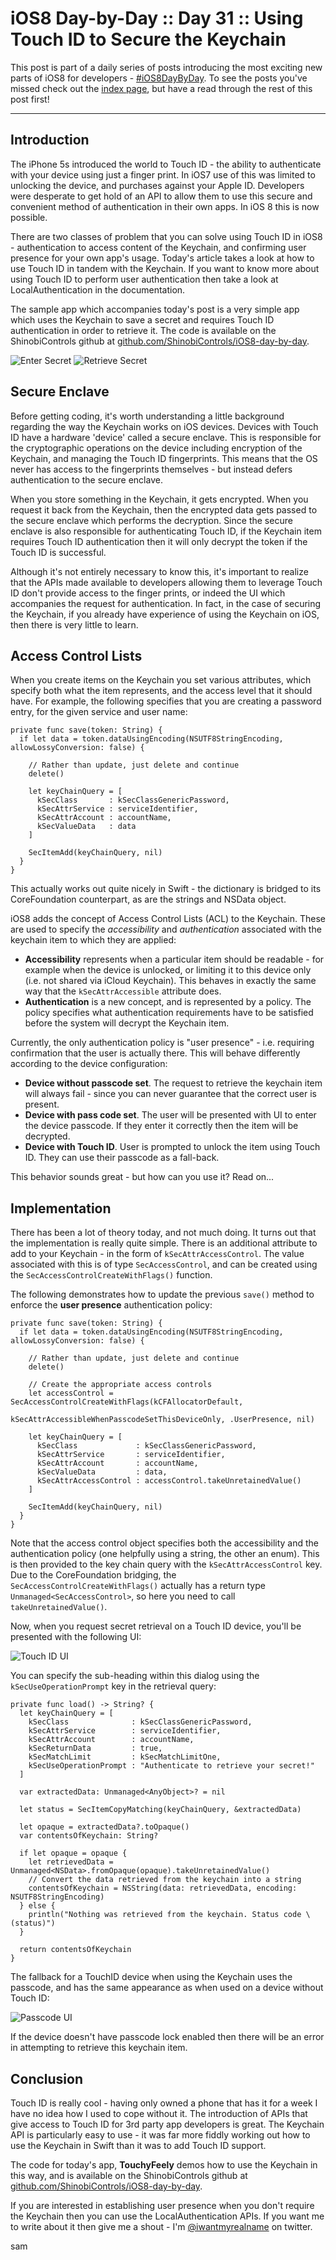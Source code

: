 # iOS8 Day-by-Day :: Day 31 :: Using Touch ID to Secure the Keychain

This post is part of a daily series of posts introducing the most exciting new
parts of iOS8 for developers - [#iOS8DayByDay](https://twitter.com/search?q=%23iOS8DayByDay).
To see the posts you've missed check out the [index page](http://shinobicontrols.com/iOS8DayByDay),
but have a read through the rest of this post first!

---

## Introduction

The iPhone 5s introduced the world to Touch ID - the ability to authenticate
with your device using just a finger print. In iOS7 use of this was limited to
unlocking the device, and purchases against your Apple ID. Developers were
desperate to get hold of an API to allow them to use this secure and convenient
method of authentication in their own apps. In iOS 8 this is now possible.

There are two classes of problem that you can solve using Touch ID in iOS8 -
authentication to access content of the Keychain, and confirming user presence
for your own app's usage. Today's article takes a look at how to use Touch ID in
tandem with the Keychain. If you want to know more about using Touch ID to
perform user authentication then take a look at LocalAuthentication in the
documentation.

The sample app which accompanies today's post is a very simple app which uses
the Keychain to save a secret and requires Touch ID authentication in order to
retrieve it. The code is available on the ShinobiControls github at
[github.com/ShinobiControls/iOS8-day-by-day](https://github.com/ShinobiControls/iOS8-day-by-day).

![Enter Secret](images/31/enter_secret.png)
![Retrieve Secret](images/31/retrieve_secret.png)

## Secure Enclave

Before getting coding, it's worth understanding a little background regarding
the way the Keychain works on iOS devices. Devices with Touch ID have a hardware
'device' called a secure enclave. This is responsible for the cryptographic
operations on the device including encryption of the Keychain, and managing the
Touch ID fingerprints. This means that the OS never has access to the
fingerprints themselves - but instead defers authentication to the secure
enclave.

When you store something in the Keychain, it gets encrypted. When you request it
back from the Keychain, then the encrypted data gets passed to the secure
enclave which performs the decryption. Since the secure enclave is also
responsible for authenticating Touch ID, if the Keychain item requires Touch ID
authentication then it will only decrypt the token if the Touch ID is
successful.

Although it's not entirely necessary to know this, it's important to realize
that the APIs made available to developers allowing them to leverage Touch ID
don't provide access to the finger prints, or indeed the UI which accompanies
the request for authentication. In fact, in the case of securing the Keychain,
if you already have experience of using the Keychain on iOS, then there is very
little to learn.

## Access Control Lists

When you create items on the Keychain you set various attributes, which specify
both what the item represents, and the access level that it should have. For
example, the following specifies that you are creating a password entry, for the
given service and user name:

    private func save(token: String) {
      if let data = token.dataUsingEncoding(NSUTF8StringEncoding, allowLossyConversion: false) {
        
        // Rather than update, just delete and continue
        delete()
                
        let keyChainQuery = [
          kSecClass       : kSecClassGenericPassword,
          kSecAttrService : serviceIdentifier,
          kSecAttrAccount : accountName,
          kSecValueData   : data
        ]
        
        SecItemAdd(keyChainQuery, nil)
      }
    }

This actually works out quite nicely in Swift - the dictionary is bridged to its
CoreFoundation counterpart, as are the strings and NSData object.

iOS8 adds the concept of Access Control Lists (ACL) to the Keychain. These are
used to specify the _accessibility_ and _authentication_ associated with the
keychain item to which they are applied:

- __Accessibility__ represents when a particular item should be readable - for
example when the device is unlocked, or limiting it to this device only (i.e.
not shared via iCloud Keychain). This behaves in exactly the same way that the
`kSecAttrAccessible` attribute does.
- __Authentication__ is a new concept, and is represented by a policy. The
policy specifies what authentication requirements have to be satisfied before
the system will decrypt the Keychain item.

Currently, the only authentication policy is "user presence" - i.e. requiring
confirmation that the user is actually there. This will behave differently
according to the device configuration:

- __Device without passcode set__. The request to retrieve the keychain item
will always fail - since you can never guarantee that the correct user is
present.
- __Device with pass code set__. The user will be presented with UI to enter the
device passcode. If they enter it correctly then the item will be decrypted.
- __Device with Touch ID__. User is prompted to unlock the item using Touch ID.
They can use their passcode as a fall-back.

This behavior sounds great - but how can you use it? Read on...

## Implementation

There has been a lot of theory today, and not much doing. It turns out that the
implementation is really quite simple. There is an additional attribute to add
to your Keychain - in the form of `kSecAttrAccessControl`. The value associated
with this is of type `SecAccessControl`, and can be created using the
`SecAccessControlCreateWithFlags()` function.

The following demonstrates how to update the previous `save()` method to enforce
the __user presence__ authentication policy:

    private func save(token: String) {
      if let data = token.dataUsingEncoding(NSUTF8StringEncoding, allowLossyConversion: false) {
        
        // Rather than update, just delete and continue
        delete()
        
        // Create the appropriate access controls
        let accessControl = SecAccessControlCreateWithFlags(kCFAllocatorDefault,
                            kSecAttrAccessibleWhenPasscodeSetThisDeviceOnly, .UserPresence, nil)
        
        let keyChainQuery = [
          kSecClass             : kSecClassGenericPassword,
          kSecAttrService       : serviceIdentifier,
          kSecAttrAccount       : accountName,
          kSecValueData         : data,
          kSecAttrAccessControl : accessControl.takeUnretainedValue()
        ]
        
        SecItemAdd(keyChainQuery, nil)
      }
    }

Note that the access control object specifies both the accessibility and the
authentication policy (one helpfully using a string, the other an enum).
This is then provided to the key chain query with the `kSecAttrAccessControl`
key. Due to the CoreFoundation bridging, the `SecAccessControlCreateWithFlags()`
actually has a return type `Unmanaged<SecAccessControl>`, so here you need to
call `takeUnretainedValue()`.

Now, when you request secret retrieval on a Touch ID device, you'll be presented
with the following UI:

![Touch ID UI](images/31/touch_id_ui.png)

You can specify the sub-heading within this dialog using the 
`kSecUseOperationPrompt` key in the retrieval query:

    private func load() -> String? {
      let keyChainQuery = [
        kSecClass              : kSecClassGenericPassword,
        kSecAttrService        : serviceIdentifier,
        kSecAttrAccount        : accountName,
        kSecReturnData         : true,
        kSecMatchLimit         : kSecMatchLimitOne,
        kSecUseOperationPrompt : "Authenticate to retrieve your secret!"
      ]
      
      var extractedData: Unmanaged<AnyObject>? = nil
      
      let status = SecItemCopyMatching(keyChainQuery, &extractedData)
      
      let opaque = extractedData?.toOpaque()
      var contentsOfKeychain: String?
      
      if let opaque = opaque {
        let retrievedData = Unmanaged<NSData>.fromOpaque(opaque).takeUnretainedValue()
        // Convert the data retrieved from the keychain into a string
        contentsOfKeychain = NSString(data: retrievedData, encoding: NSUTF8StringEncoding)
      } else {
        println("Nothing was retrieved from the keychain. Status code \(status)")
      }
      
      return contentsOfKeychain
    }

The fallback for a TouchID device when using the Keychain uses the passcode, and
has the same appearance as when used on a device without Touch ID:

![Passcode UI](images/31/passcode_ui.png)

If the device doesn't have passcode lock enabled then there will be an error in
attempting to retrieve this keychain item.

## Conclusion

Touch ID is really cool - having only owned a phone that has it for a week I
have no idea how I used to cope without it. The introduction of APIs that give
access to Touch ID for 3rd party app developers is great. The Keychain API is
particularly easy to use - it was far more fiddly working out how to use the
Keychain in Swift than it was to add Touch ID support.

The code for today's app, __TouchyFeely__ demos how to use the Keychain in this
way, and is available on the ShinobiControls github at
[github.com/ShinobiControls/iOS8-day-by-day](https://github.com/ShinobiControls/iOS8-day-by-day).

If you are interested in establishing user presence when you don't require the
Keychain then you can use the LocalAuthentication APIs. If you want me to write
about it then give me a shout - I'm
[@iwantmyrealname](https://twitter.com/iwantmyrealname) on twitter.


sam

